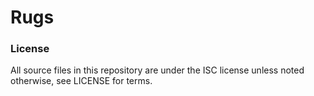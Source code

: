 # Rugs

### License

All source files in this repository are under the ISC license unless noted otherwise, see LICENSE for terms.